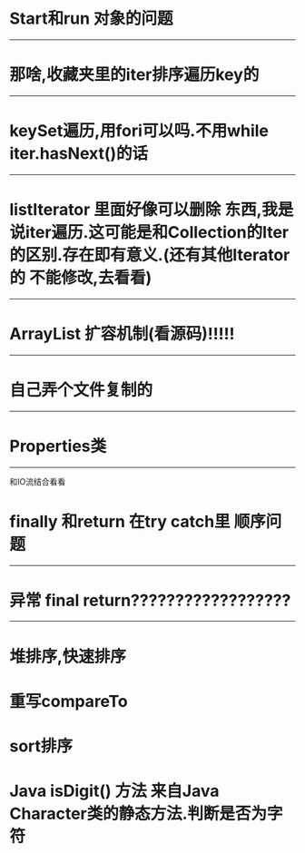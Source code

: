 

# Start和run 对象的问题

-----











# 那啥,收藏夹里的iter排序遍历key的

---



# keySet遍历,用fori可以吗.不用while iter.hasNext()的话

---



# listIterator 里面好像可以删除 东西,我是说iter遍历.这可能是和Collection的Iter的区别.存在即有意义.(还有其他Iterator的 不能修改,去看看)

----





# ArrayList 扩容机制(看源码)!!!!!

---





# 自己弄个文件复制的

---



# Properties类

---

和IO流结合看看







# finally 和return 在try catch里 顺序问题

---







# 异常 final return??????????????????

___



# 堆排序,快速排序

# 重写compareTo

# sort排序

# Java isDigit() 方法 来自Java Character类的静态方法.判断是否为字符
